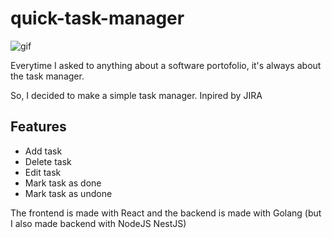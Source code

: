 # quick-task-manager
![gif](./Task%20manager.gif)

Everytime I asked to anything about a software portofolio, it's always about the task manager.

So, I decided to make a simple task manager. Inpired by JIRA

## Features

- Add task
- Delete task
- Edit task
- Mark task as done
- Mark task as undone


The frontend is made with React and the backend is made with Golang (but I also made backend with NodeJS NestJS)
